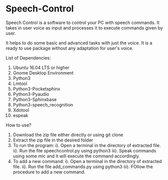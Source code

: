 # Speech-Control

Speech Control is a software to control your PC with speech commands. It takes in user voice as input and processes it to execute commands given by user.

It helps to do some basic and advanced tasks with just the voice. It is a ready to use package without any adaptation for user's voice.


List of Dependencies:
1. Ubuntu 16.04 LTS or higher
2. Gnome Desktop Environment
3. Python3
4. Lmtool
5. Python3-Pocketsphinx
6. Python3-Pyaudio
7. Python3-Sphinxbase
8. Python3-speech_recognition
9. Xdotool
10. espeak

How to use?
1. Download the zip file either directly or using git clone
2. Extract the zip file in the desired folder
3. To run the program:
    i).   Open a terminal in the directory of extracted file.
    ii).  Run the file speechcontrol.py using python3
    iii). Speak commands using some mic and it will execute the command accordingly.
4. To add a new command:
    i).   Open a terminal in the directory of extracted file.
    ii).  Run the file add_commands.py using python3
    iii). FOllow the procedure to add a new command.
